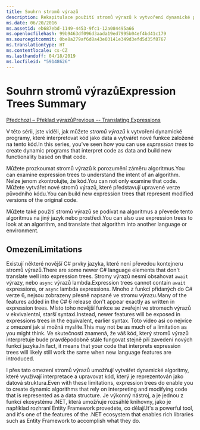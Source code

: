 ```yaml
---
title: Souhrn stromů výrazů
description: Rekapitulace použití stromů výrazů k vytvoření dynamické programy, které interpretovat kód jako data a vytvářet nové funkce založené na tento kód.
ms.date: 06/20/2016
ms.assetid: eb687ebd-1149-4453-9fc1-12a084495a66
ms.openlocfilehash: 99b9463df096d3aada19ed7995b04ef4bd41c179
ms.sourcegitcommit: 0be8a279af6d8a43e03141e349d3efd5d35f8767
ms.translationtype: HT
ms.contentlocale: cs-CZ
ms.lasthandoff: 04/18/2019
ms.locfileid: "59148626"
---
```

# <a name="expression-trees-summary"></a><span data-ttu-id="77188-103">Souhrn stromů výrazů</span><span class="sxs-lookup"><span data-stu-id="77188-103">Expression Trees Summary</span></span>

[<span data-ttu-id="77188-104">Předchozí – Překlad výrazů</span><span class="sxs-lookup"><span data-stu-id="77188-104">Previous -- Translating Expressions</span></span>](expression-trees-translating.md)

<span data-ttu-id="77188-105">V této sérii, jste viděli, jak můžete *stromů výrazů* k vytvoření dynamické programy, které interpretovat kód jako data a vytvářet nové funkce založené na tento kód.</span><span class="sxs-lookup"><span data-stu-id="77188-105">In this series, you've seen how you can use *expression trees* to create dynamic programs that interpret code as data and build new functionality based on that code.</span></span>

<span data-ttu-id="77188-106">Můžete prozkoumat stromů výrazů k porozumění záměru algoritmus.</span><span class="sxs-lookup"><span data-stu-id="77188-106">You can examine expression trees to understand the intent of an algorithm.</span></span> <span data-ttu-id="77188-107">Nelze jenom zkontrolujte, že kód.</span><span class="sxs-lookup"><span data-stu-id="77188-107">You can not only examine that code.</span></span> <span data-ttu-id="77188-108">Můžete vytvářet nové stromů výrazů, které představují upravené verze původního kódu.</span><span class="sxs-lookup"><span data-stu-id="77188-108">You can build new expression trees that represent modified versions of the original code.</span></span>

<span data-ttu-id="77188-109">Můžete také použití stromů výrazů se podívat na algoritmus a převede tento algoritmus na jiný jazyk nebo prostředí.</span><span class="sxs-lookup"><span data-stu-id="77188-109">You can also use expression trees to look at an algorithm, and translate that algorithm into another language or environment.</span></span> 

## <a name="limitations"></a><span data-ttu-id="77188-110">Omezení</span><span class="sxs-lookup"><span data-stu-id="77188-110">Limitations</span></span>

<span data-ttu-id="77188-111">Existují některé novější C# prvky jazyka, které není převedou kontejneru stromů výrazů.</span><span class="sxs-lookup"><span data-stu-id="77188-111">There are some newer C# language elements that don't translate well into expression trees.</span></span> <span data-ttu-id="77188-112">Stromy výrazů nesmí obsahovat `await` výrazy, nebo `async` výrazů lambda.</span><span class="sxs-lookup"><span data-stu-id="77188-112">Expression trees cannot contain `await` expressions, or `async` lambda expressions.</span></span> <span data-ttu-id="77188-113">Mnoho z funkcí přidaných do C# verze 6, nejsou zobrazeny přesně napsané ve stromu výrazu.</span><span class="sxs-lookup"><span data-stu-id="77188-113">Many of the features added in the C# 6 release don't appear exactly as written in expression trees.</span></span> <span data-ttu-id="77188-114">Místo toho novější funkce se zveřejní ve stromech výrazů v ekvivalentní, starší syntaxi.</span><span class="sxs-lookup"><span data-stu-id="77188-114">Instead, newer features will be exposed in expressions trees in the equivalent, earlier syntax.</span></span> <span data-ttu-id="77188-115">Toto video asi co nejvíce z omezení jak si možná myslíte.</span><span class="sxs-lookup"><span data-stu-id="77188-115">This may not be as much of a limitation as you might think.</span></span> <span data-ttu-id="77188-116">Ve skutečnosti znamená, že váš kód, který stromů výrazů interpretuje bude pravděpodobně stále fungovat stejně při zavedení nových funkcí jazyka.</span><span class="sxs-lookup"><span data-stu-id="77188-116">In fact, it means that your code that interprets expression trees will likely still work the same when new language features are introduced.</span></span>

<span data-ttu-id="77188-117">I přes tato omezení stromů výrazů umožňují vytvářet dynamické algoritmy, které využívají interpretace a upravovat kód, který je reprezentován jako datová struktura.</span><span class="sxs-lookup"><span data-stu-id="77188-117">Even with these limitations, expression trees do enable you to create dynamic algorithms that rely on interpreting and modifying code that is represented as a data structure.</span></span> <span data-ttu-id="77188-118">Je výkonný nástroj, a je jednou z funkcí ekosystému .NET, která umožňuje rozsáhlé knihovny, jako je například rozhraní Entity Framework provedete, co dělají.</span><span class="sxs-lookup"><span data-stu-id="77188-118">It's a powerful tool, and it's one of the features of the .NET ecosystem that enables rich libraries such as Entity Framework to accomplish what they do.</span></span>
